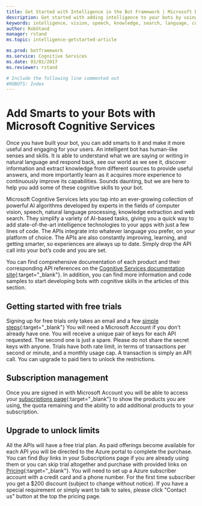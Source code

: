 ```yaml
---
title: Get Started with Intelligence in the Bot Framework | Microsoft Docs
description: Get started with adding intelligence to your bots by using Microsoft Cognitive Services.
keywords: intelligence, vision, speech, knowledge, search, language, cognitive
author: RobStand
manager: rstand
ms.topic: intelligence-getstarted-article

ms.prod: botframework
ms.service: Cognitive Services
ms.date: 03/01/2017
ms.reviewer: rstand

# Include the following line commented out
#ROBOTS: Index
---
```

# Add Smarts to your Bots with Microsoft Cognitive Services

Once you have built your bot, you can add smarts to it and make it more useful and engaging for your users. An intelligent bot has human-like senses and skills. It is able to understand what we are saying or writing in natural language and respond back, see our world as we see it, discover information and extract knowledge from different sources to provide useful answers, and more importantly learn as it acquires more experience to continuously improve its capabilities. Sounds daunting, but we are here to help you add some of these cognitive skills to your bot.

Microsoft Cognitive Services lets you tap into an ever-growing collection of powerful AI algorithms developed by experts in the fields of computer vision, speech, natural language processing, knowledge extraction and web search. They simplify a variety of AI-based tasks, giving you a quick way to add state-of-the-art intelligence technologies to your apps with just a few lines of code. The APIs integrate into whatever language you prefer, on your platform of choice. The APIs are also constantly improving, learning, and getting smarter, so experiences are always up to date. Simply drop the API call into your bot’s code and you are set.

You can find comprehensive documentation of each product and their corresponding API references on the [Cognitive Services documentation site](https://www.microsoft.com/cognitive-services/en-us/documentation){:target="_blank"}. In addition, you can find more information and code samples to start developing bots with cognitive skills in the articles of this section. 

## Getting started with free trials
Signing up for free trials only takes an email and a few [simple steps](https://www.microsoft.com/cognitive-services/en-us/sign-up){:target="_blank"} You will need a Microsoft Account if you don't already have one. You will receive a unique pair of keys for each API requested.  The second one is just a spare. Please do not share the secret keys with anyone.  Trials have both rate limit, in terms of transactions per second or minute, and a monthly usage cap. A transaction is simply an API call.  You can upgrade to paid tiers to unlock the restrictions.

## Subscription management
Once you are signed in with Microsoft Account you will be able to access your [subscriptions page](https://www.microsoft.com/cognitive-services/en-us/subscriptions){:target="_blank"} to show the products you are using, the quota remaining and the ability to add additional products to your subscription.

## Upgrade to unlock limits
All the APIs will have a free trial plan. As paid offerings become available for each API you will be directed to the Azure portal to complete the purchase. You can find *Buy* links in your Subscriptions page if you are already using them or you can skip trial altogether and purchase with provided links on [Pricing](https://www.microsoft.com/cognitive-services/en-us/pricing){:target="_blank"}. You will need to set up a Azure subscriber account with a credit card and a phone number. For the first time subscriber you get a $200 discount (subject to change without notice). If you have a special requirement or simply want to talk to sales, please click "Contact us" button at the top the pricing page.
